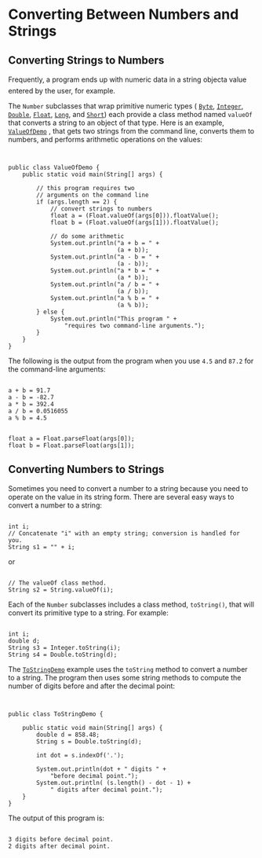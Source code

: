 
# Converting Between Numbers and Strings

## Converting Strings to Numbers

Frequently, a program ends up with numeric data in a string object&#151;a value entered by the user, for example.

The `Number` subclasses that wrap primitive numeric types ( 
[`Byte`](https://docs.oracle.com/javase/8/docs/api/java/lang/Byte.html), 
[`Integer`](https://docs.oracle.com/javase/8/docs/api/java/lang/Integer.html), 
[`Double`](https://docs.oracle.com/javase/8/docs/api/java/lang/Double.html), 
[`Float`](https://docs.oracle.com/javase/8/docs/api/java/lang/Float.html), 
[`Long`](https://docs.oracle.com/javase/8/docs/api/java/lang/Long.html), and 
[`Short`](https://docs.oracle.com/javase/8/docs/api/java/lang/Short.html)) each provide a class method named `valueOf` that converts a string to an object of that type. Here is an example, 
[`ValueOfDemo`](examples/ValueOfDemo.java) , that gets two strings from the command line, converts them to numbers, and performs arithmetic operations on the values:

```


public class ValueOfDemo {
    public static void main(String[] args) {

        // this program requires two 
        // arguments on the command line 
        if (args.length == 2) {
            // convert strings to numbers
            float a = (Float.valueOf(args[0])).floatValue(); 
            float b = (Float.valueOf(args[1])).floatValue();

            // do some arithmetic
            System.out.println("a + b = " +
                               (a + b));
            System.out.println("a - b = " +
                               (a - b));
            System.out.println("a * b = " +
                               (a * b));
            System.out.println("a / b = " +
                               (a / b));
            System.out.println("a % b = " +
                               (a % b));
        } else {
            System.out.println("This program " +
                "requires two command-line arguments.");
        }
    }
}

```

The following is the output from the program when you use `4.5` and `87.2` for the command-line arguments:

```

a + b = 91.7
a - b = -82.7
a * b = 392.4
a / b = 0.0516055
a % b = 4.5

```

```

float a = Float.parseFloat(args[0]);
float b = Float.parseFloat(args[1]);

```

## Converting Numbers to Strings

Sometimes you need to convert a number to a string because you need to operate on the value in its string form. There are several easy ways to convert a number to a string:

```

int i;
// Concatenate "i" with an empty string; conversion is handled for you.
String s1 = "" + i;

```

or

```

// The valueOf class method.
String s2 = String.valueOf(i);

```

Each of the `Number` subclasses includes a class method, `toString()`, that will convert its primitive type to a string. For example:

```

int i;
double d;
String s3 = Integer.toString(i); 
String s4 = Double.toString(d); 

```

The 
[`ToStringDemo`](examples/ToStringDemo.java) example uses the `toString` method to convert a number to a string. The program then uses some string methods to compute the number of digits before and after the decimal point:

```


public class ToStringDemo {
    
    public static void main(String[] args) {
        double d = 858.48;
        String s = Double.toString(d);
        
        int dot = s.indexOf('.');
        
        System.out.println(dot + " digits " +
            "before decimal point.");
        System.out.println( (s.length() - dot - 1) +
            " digits after decimal point.");
    }
}

```

The output of this program is:

```

3 digits before decimal point.
2 digits after decimal point.

```

